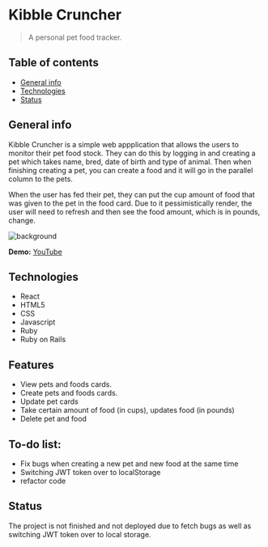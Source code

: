 # Kibble Cruncher
> A personal pet food tracker. 

## Table of contents
* [General info](#general-info)
* [Technologies](#technologies)
* [Status](#status)

## General info
Kibble Cruncher is a simple web appplication that allows the users to monitor their pet food stock. They can do this by logging in and creating a pet which takes name, bred, date of birth and type of animal. Then when finishing creating a pet, you can create a food and it will go in the parallel column to the pets. 

When the user has fed their pet, they can put the cup amount of food that was given to the pet in the food card. Due to it pessimistically render, the user will need to refresh and then see the food amount, which is in pounds,
change. 

![background](/kibble_cruncher.png)

**Demo:** [YouTube](https://www.youtube.com/watch?v=o-4TNAh9vyc&feature=youtu.be)

## Technologies
* React
* HTML5
* CSS
* Javascript
* Ruby 
* Ruby on Rails

## Features
* View pets and foods cards.
* Create pets and foods cards.
* Update pet cards
* Take certain amount of food (in cups), updates food (in pounds)
* Delete pet and food

## To-do list:
* Fix bugs when creating a new pet and new food at the same time
* Switching JWT token over to localStorage
* refactor code

## Status
The project is not finished and not deployed due to fetch bugs as well as switching JWT token over to local storage. 
